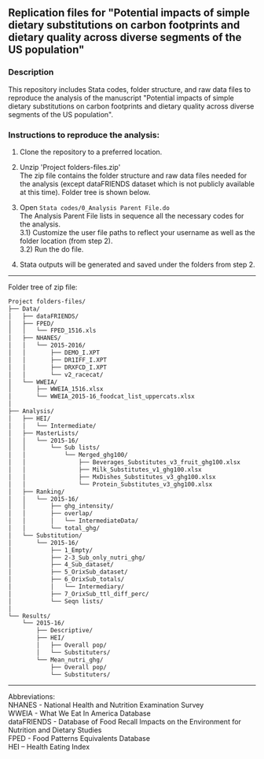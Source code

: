 ## Replication files for "Potential impacts of simple dietary substitutions on carbon footprints and dietary quality across diverse segments of the US population"

### Description
This repository includes Stata codes, folder structure, and raw data files to reproduce the analysis of the manuscript "Potential impacts of simple dietary substitutions on carbon footprints and dietary quality across diverse segments of the US population".


### Instructions to reproduce the analysis:

1) Clone the repository to a preferred location.

2) Unzip 'Project folders-files.zip'  
The zip file contains the folder structure and raw data files needed for the analysis (except dataFRIENDS dataset which is not publicly available at this time). Folder tree is shown below.

3) Open `Stata codes/0_Analysis Parent File.do`  
The Analysis Parent File lists in sequence all the necessary codes for the analysis.  
3.1) Customize the user file paths to reflect your username as well as the folder location (from step 2).  
3.2) Run the do file.

4) Stata outputs will be generated and saved under the folders from step 2.  

*****

Folder tree of zip file:
```bash
Project folders-files/
├── Data/
│   ├── dataFRIENDS/
│   ├── FPED/
│   │   └── FPED_1516.xls
│   ├── NHANES/
│   │   └── 2015-2016/
│   │       ├── DEMO_I.XPT
│   │       ├── DR1IFF_I.XPT
│   │       ├── DRXFCD_I.XPT
│   │       └── v2_racecat/
│   └── WWEIA/
│       ├── WWEIA_1516.xlsx
│       └── WWEIA_2015-16_foodcat_list_uppercats.xlsx
│
├── Analysis/
│   ├── HEI/
│   │   └── Intermediate/
│   ├── MasterLists/
│   │   └── 2015-16/
│   │       └── Sub lists/
│   │           └── Merged_ghg100/
│   │               ├── Beverages_Substitutes_v3_fruit_ghg100.xlsx
│   │               ├── Milk_Substitutes_v1_ghg100.xlsx
│   │               ├── MxDishes_Substitutes_v3_ghg100.xlsx
│   │               └── Protein_Substitutes_v3_ghg100.xlsx
│   ├── Ranking/
│   │   └── 2015-16/
│   │       ├── ghg_intensity/
│   │       ├── overlap/
│   │       │   └── IntermediateData/
│   │       └── total_ghg/
│   └── Substitution/
│       └── 2015-16/
│           ├── 1_Empty/
│           ├── 2-3_Sub_only_nutri_ghg/
│           ├── 4_Sub_dataset/
│           ├── 5_OrixSub_dataset/
│           ├── 6_OrixSub_totals/
│           │   └── Intermediary/
│           ├── 7_OrixSub_ttl_diff_perc/
│           └── Seqn lists/
│
└── Results/
    └── 2015-16/
        ├── Descriptive/
        ├── HEI/
        │   ├── Overall pop/
        │   └── Substituters/
        └── Mean_nutri_ghg/
            ├── Overall pop/
            └── Substituters/

```
*****

Abbreviations:  
NHANES - National Health and Nutrition Examination Survey  
WWEIA - What We Eat In America Database  
dataFRIENDS - Database of Food Recall Impacts on the Environment for Nutrition and Dietary Studies  
FPED - Food Patterns Equivalents Database  
HEI – Health Eating Index  
